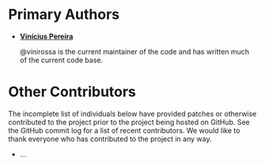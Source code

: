 # Primary Authors

- **[Vinícius Pereira](https://github.com/vinirossa)**

    @vinirossa is the current maintainer of the code and has written much of the current code base.

# Other Contributors

The incomplete list of individuals below have provided patches or otherwise
contributed to the project prior to the project being hosted on GitHub. See the
GitHub commit log for a list of recent contributors. We would like to thank
everyone who has contributed to the project in any way.

- ...
